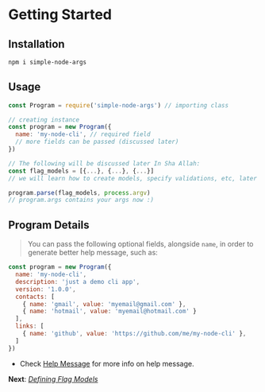 # Getting Started

## Installation

```bash
npm i simple-node-args
```

## Usage

```js
const Program = require('simple-node-args') // importing class

// creating instance
const program = new Program({
  name: 'my-node-cli', // required field
  // more fields can be passed (discussed later)
})

// The following will be discussed later In Sha Allah:
const flag_models = [{...}, {...}, {...}]
// we will learn how to create models, specify validations, etc, later In Sha ALlah.

program.parse(flag_models, process.argv)
// program.args contains your args now :)
```

## Program Details

> You can pass the following optional fields, alongside `name`, in order to generate better help message, such as:

```js
const program = new Program({
  name: 'my-node-cli',
  description: 'just a demo cli app',
  version: '1.0.0',
  contacts: [
    { name: 'gmail', value: 'myemail@gmail.com' },
    { name: 'hotmail', value: 'myemail@hotmail.com' }
  ],
  links: [
    { name: 'github', value: 'https://github.com/me/my-node-cli' },
  ]
})
```

- Check [Help Message](help_message.md) for more info on help message.

**Next**: *[Defining Flag Models](flag_models.md)*
